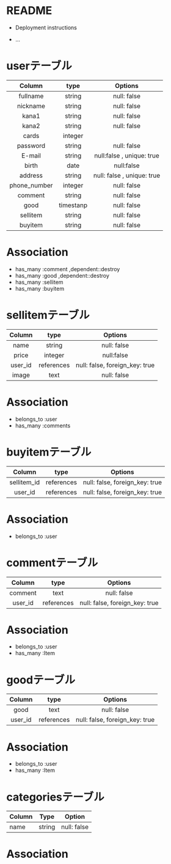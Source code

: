 # README

* Deployment instructions

* ...

# userテーブル
|Column|type|Options|
|:--:|:--:|:--:|
|fullname|string|null: false|j
|nickname|string|null: false|
|kana1|string|null: false|
|kana2|string|null: false|
|cards|integer||
|password|string|null: false|
|E-mail|string|null:false , unique: true|
|birth|date|null:false|
|address|string|null: false , unique: true|
|phone_number|integer|null: false|
|comment|string|null: false|
|good|timestanp|null: false|
|sellitem|string|null: false|
|buyitem|string|null: false|

# Association
- has_many :comment ,dependent::destroy
- has_many :good ,dependent::destroy
- has_many :sellitem
- has_many :buyitem

# sellitemテーブル
|Column|type|Options|
|:--:|:--:|:--:|
|name|string|null: false|
|price|integer|null:false|
|user_id|references|null: false, foreign_key: true|
|image|text|null: false|

# Association
- belongs_to :user
- has_many :comments

# buyitemテーブル
|Column|type|Options|
|:--:|:--:|:--:|
|sellitem_id|references|null: false, foreign_key: true|
|user_id|references|null: false, foreign_key: true|

# Association
- belongs_to :user

# commentテーブル
|Column|type|Options|
|:--:|:--:|:--:|
|comment|text|null: false|
|user_id|references|null: false, foreign_key: true|

# Association
- belongs_to :user
- has_many :Item

# goodテーブル
|Column|type|Options|
|:--:|:--:|:--:|
|good|text|null: false|
|user_id|references|null: false, foreign_key: true|

# Association
- belongs_to :user
- has_many :Item

# categoriesテーブル
|Column|Type|Option|
|------|----|------|
|name|string|null: false|

# Association
